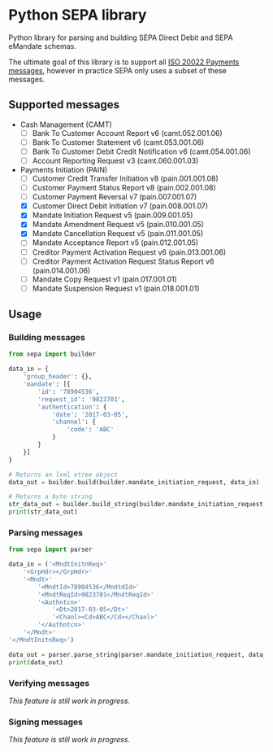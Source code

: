 # Python SEPA library

Python library for parsing and building SEPA Direct Debit and SEPA eMandate schemas.

The ultimate goal of this library is to support all [ISO 20022 Payments messages](https://www.iso20022.org/payments_messages.page), however in practice SEPA only uses a subset of these messages.

## Supported messages
- Cash Management (CAMT)
  - [ ] Bank To Customer Account Report v6 (camt.052.001.06)
  - [ ] Bank To Customer Statement v6 (camt.053.001.06)
  - [ ] Bank To Customer Debit Credit Notification v6 (camt.054.001.06)
  - [ ] Account Reporting Request v3 (camt.060.001.03)
- Payments Initiation (PAIN)
  - [ ] Customer Credit Transfer Initiation v8 (pain.001.001.08)
  - [ ] Customer Payment Status Report v8 (pain.002.001.08)
  - [ ] Customer Payment Reversal v7 (pain.007.001.07)
  - [x] Customer Direct Debit Initiation v7 (pain.008.001.07)
  - [x] Mandate Initiation Request v5 (pain.009.001.05)
  - [x] Mandate Amendment Request v5 (pain.010.001.05)
  - [x] Mandate Cancellation Request v5 (pain.011.001.05)
  - [ ] Mandate Acceptance Report v5 (pain.012.001.05)
  - [ ] Creditor Payment Activation Request v6 (pain.013.001.06)
  - [ ] Creditor Payment Activation Request Status Report v6 (pain.014.001.06)
  - [ ] Mandate Copy Request v1 (pain.017.001.01)
  - [ ] Mandate Suspension Request v1 (pain.018.001.01)

## Usage
### Building messages
```python
from sepa import builder

data_in = {
    'group_header': {},
    'mandate': [{
        'id': '78904536',
        'request_id': '9823701',
        'authentication': {
            'date': '2017-03-05',
            'channel': {
                'code': 'ABC'
            }
        }
    }]
}

# Returns an lxml etree object
data_out = builder.build(builder.mandate_initiation_request, data_in)

# Returns a byte string
str_data_out = builder.build_string(builder.mandate_initiation_request, data_in)
print(str_data_out)
```

### Parsing messages
```python
from sepa import parser

data_in = ('<MndtInitnReq>'
    '<GrpHdr></GrpHdr>'
    '<Mndt>'
        '<MndtId>78904536</MndtdId>'
        '<MndtReqId>9823701</MndtReqId>'
        '<Authntcn>'
            '<Dt>2017-03-05</Dt>'
            '<Chanl><Cd>ABC</Cd></Chanl>'
        '</Authntcn>'
    '</Mndt>'
'</MndtInitnReq>')

data_out = parser.parse_string(parser.mandate_initiation_request, data_in)
print(data_out)
```

### Verifying messages
*This feature is still work in progress.*

### Signing messages
*This feature is still work in progress.*
